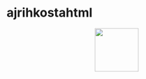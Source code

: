 # ajrihkostahtml
<div id="header" align="center">
  <img src="https://avatars.dzeninfra.ru/get-zen_doc/1926321/pub_64ec492879aeaf5303b566cd_64ec4c469e6fc8695c849397/orig" width="100"/>
</div>
